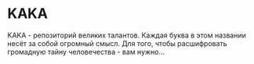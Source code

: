 # KAKA
KAKA - репозиторий великих талантов. Каждая буква в этом названии несёт за собой огромный смысл. Для того, чтобы расшифровать громадную тайну человечества - вам нужно...
